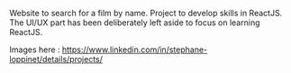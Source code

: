 Website to search for a film by name.
Project to develop skills in ReactJS. The UI/UX part has been deliberately left aside to focus on learning ReactJS.

Images here :
https://www.linkedin.com/in/stephane-loppinet/details/projects/
